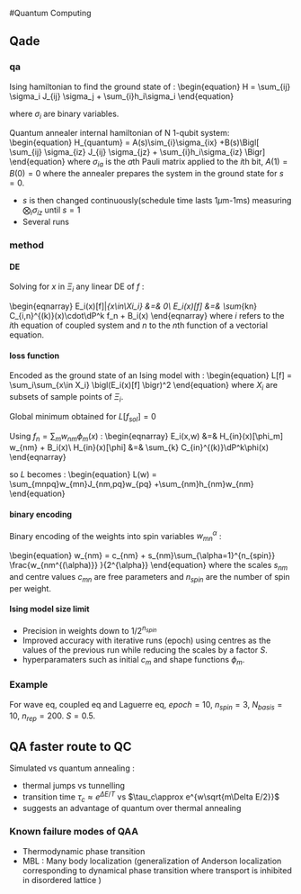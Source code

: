 #Quantum Computing

## Qade  

### qa
Ising hamiltonian to find the ground state of :
\begin{equation}
  H = \sum_{ij} \sigma_i J_{ij} \sigma_j + \sum_{i}h_i\sigma_i
\end{equation}

where $\sigma_i$ are binary variables.

Quantum annealer internal hamiltonian of N 1-qubit system:
\begin{equation}
  H_{quantum} = A(s)\sim_{i}\sigma_{ix} +B(s)\Bigl[ \sum_{ij} \sigma_{iz} J_{ij} \sigma_{jz} + \sum_{i}h_i\sigma_{iz} \Bigr]
\end{equation}
where $\sigma_{ia}$ is the $a$th Pauli matrix applied to the $i$th bit, $A(1)=B(0)=0$ where the annealer prepares the system in the ground state for $s=0$.

- $s$ is then changed continuously(schedule time lasts 1$\mu$m-1ms) measuring $\bigotimes_i \sigma_{iz}$ until $s=1$
- Several runs

### method
#### DE
Solving for $x$ in $\Xi_i$ any linear DE of $f$  :

\begin{eqnarray}
  E_i(x)[f]|_{x\in\Xi_i} &=& 0\\
  E_i(x)[f] &=& \sum_{kn} C_{i,n}^{(k)}(x)\cdot\dP^k f_n + B_i(x)
\end{eqnarray}
where $i$ refers to the $i$th equation of coupled system and $n$ to the $n$th function of a vectorial equation.


#### loss function
Encoded as the ground state of an Ising model with :
\begin{equation}
  L[f] = \sum_i\sum_{x\in X_i} \bigl(E_i(x)[f] \bigr)^2
\end{equation}
where $X_i$ are subsets of sample points of $\Xi_i$.

Global minimum obtained for $L[f_{sol}]=0$

Using $f_n=\sum_m w_{nm}\phi_m(x)$ :
\begin{eqnarray}
  E_i(x,w) &=& H_{in}(x)[\phi_m] w_{nm} + B_i(x)\\
  H_{in}(x)[\phi] &=& \sum_{k} C_{in}^{(k)}\dP^k\phi(x)
\end{eqnarray}

so $L$ becomes :
\begin{equation}
  L(w) = \sum_{mnpq}w_{mn}J_{nm,pq}w_{pq} +\sum_{nm}h_{nm}w_{nm}
\end{equation}


#### binary encoding
Binary encoding of the weights into spin variables $w_{mn}^{{\alpha}}$ :

\begin{equation}
  w_{nm} = c_{nm} + s_{nm}\sum_{\alpha=1}^{n_{spin}} \frac{w_{nm^{(\alpha)}} }{2^{\alpha}}
\end{equation}
where the scales $s_{nm}$ and centre values $c_{mn}$ are free parameters and $n_{spin}$ are the number of spin per weight.

#### Ising model size limit
- Precision in weights down to $1/2^{n_{spin}}$
- Improved accuracy with iterative runs (epoch) using centres as the values of the previous run while reducing the scales by a factor $S$.
- hyperparamaters such as initial $c_m$ and shape functions $\phi_m$.


### Example
For wave eq, coupled eq and Laguerre eq, $epoch=10$, $n_{spin}=3$, $N_{basis}=10$, $n_{rep}=200$. $S=0.5$.



## QA faster route to QC
Simulated vs quantum annealing :
- thermal jumps vs tunnelling
- transition time $\tau_c \approx e^{\Delta E/T}$ vs $\tau_c\approx e^{w\sqrt{m\Delta E/2}}$
- suggests an advantage of quantum over thermal annealing

### Known failure modes of QAA
- Thermodynamic phase transition
- MBL : Many body localization (generalization of Anderson localization corresponding to dynamical phase transition where transport is inhibited in disordered lattice )
